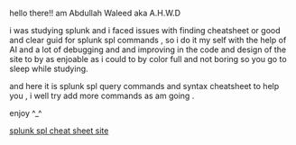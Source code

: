 hello there!!
am Abdullah Waleed aka A.H.W.D 

i was studying splunk and i faced issues with finding cheatsheet or good and clear guid for splunk spl commands ,
so i do it my self with the help of AI and a lot of debugging and and improving in the code and design of the site
to by as enjoable as i could to by color full and not boring so you go to sleep while studying.

and here it is splunk spl query commands and syntax cheatsheet to help you ,
i well try add more commands as am going .

enjoy ^_^

[splunk spl cheat sheet site ](https://ahwd1.github.io/splunk/splunk_cheetsheet.html)
 
